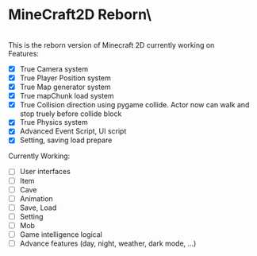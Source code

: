 # MineCraft2D Reborn\
\
This is the reborn version of Minecraft 2D currently working on\
Features:
- [x] True Camera system
- [x] True Player Position system
- [x] True Map generator system
- [x] True mapChunk load system
- [x] True Collision direction using pygame collide. Actor now can walk and stop truely before collide block
- [x] True Physics system
- [x] Advanced Event Script, UI script
- [x] Setting, saving load prepare

Currently Working:
- [ ] User interfaces
- [ ] Item
- [ ] Cave
- [ ] Animation
- [ ] Save, Load
- [ ] Setting
- [ ] Mob
- [ ] Game intelligence logical
- [ ] Advance features (day, night, weather, dark mode, ...)
